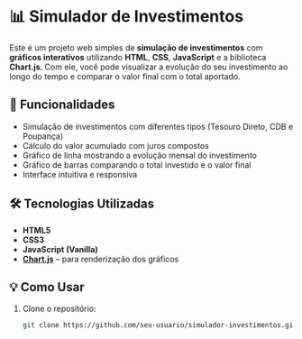 # 📊 Simulador de Investimentos

Este é um projeto web simples de **simulação de investimentos** com **gráficos interativos** utilizando **HTML**, **CSS**, **JavaScript** e a biblioteca **Chart.js**. Com ele, você pode visualizar a evolução do seu investimento ao longo do tempo e comparar o valor final com o total aportado.

## 🚀 Funcionalidades

- Simulação de investimentos com diferentes tipos (Tesouro Direto, CDB e Poupança)
- Cálculo do valor acumulado com juros compostos
- Gráfico de linha mostrando a evolução mensal do investimento
- Gráfico de barras comparando o total investido e o valor final
- Interface intuitiva e responsiva

## 🛠 Tecnologias Utilizadas

- **HTML5**
- **CSS3**
- **JavaScript (Vanilla)**
- **[Chart.js](https://www.chartjs.org/)** – para renderização dos gráficos

## 💡 Como Usar

1. Clone o repositório:
   ```bash
   git clone https://github.com/seu-usuario/simulador-investimentos.git
